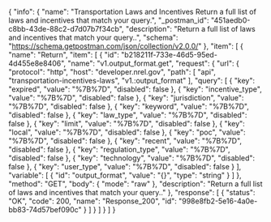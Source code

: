 {
  "info": {
    "name": "Transportation Laws and Incentives Return a full list of laws and incentives that match your query.",
    "_postman_id": "451aedb0-c8bb-43de-88c2-d7d07b7f34cb",
    "description": "Return a full list of laws and incentives that match your query..",
    "schema": "https://schema.getpostman.com/json/collection/v2.0.0/"
  },
  "item": [
    {
      "name": "Return",
      "item": [
        {
          "id": "b218211f-733e-46d5-95ed-4d455e8e8406",
          "name": "v1.output_format.get",
          "request": {
            "url": {
              "protocol": "http",
              "host": "developer.nrel.gov",
              "path": [
                "api",
                "transportation-incentives-laws",
                "v1.:output_format"
              ],
              "query": [
                {
                  "key": "expired",
                  "value": "%7B%7D",
                  "disabled": false
                },
                {
                  "key": "incentive_type",
                  "value": "%7B%7D",
                  "disabled": false
                },
                {
                  "key": "jurisdiction",
                  "value": "%7B%7D",
                  "disabled": false
                },
                {
                  "key": "keyword",
                  "value": "%7B%7D",
                  "disabled": false
                },
                {
                  "key": "law_type",
                  "value": "%7B%7D",
                  "disabled": false
                },
                {
                  "key": "limit",
                  "value": "%7B%7D",
                  "disabled": false
                },
                {
                  "key": "local",
                  "value": "%7B%7D",
                  "disabled": false
                },
                {
                  "key": "poc",
                  "value": "%7B%7D",
                  "disabled": false
                },
                {
                  "key": "recent",
                  "value": "%7B%7D",
                  "disabled": false
                },
                {
                  "key": "regulation_type",
                  "value": "%7B%7D",
                  "disabled": false
                },
                {
                  "key": "technology",
                  "value": "%7B%7D",
                  "disabled": false
                },
                {
                  "key": "user_type",
                  "value": "%7B%7D",
                  "disabled": false
                }
              ],
              "variable": [
                {
                  "id": "output_format",
                  "value": "{}",
                  "type": "string"
                }
              ]
            },
            "method": "GET",
            "body": {
              "mode": "raw"
            },
            "description": "Return a full list of laws and incentives that match your query.."
          },
          "response": [
            {
              "status": "OK",
              "code": 200,
              "name": "Response_200",
              "id": "998e8fb2-5e16-4a0e-bb83-74d57bef090c"
            }
          ]
        }
      ]
    }
  ]
}